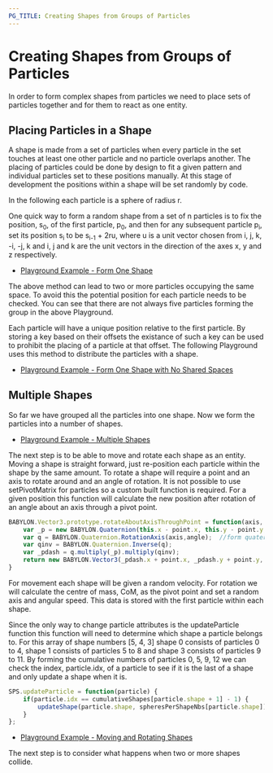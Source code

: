 ```yaml
---
PG_TITLE: Creating Shapes from Groups of Particles
---
```


# Creating Shapes from Groups of Particles

In order to form complex shapes from particles we need to place sets of particles together and for them to react as one entity.

## Placing Particles in a Shape

A shape is made from a set of particles when every particle in the set touches at least one other particle and no particle overlaps another. The placing of particles could be done by design to fit a given pattern and individual particles set to these positions manually. At this stage of development the positions within a shape will be set randomly by code.

In the following each particle is a sphere of radius r.

One quick way to form a random shape from a set of n particles is to fix the position, s<sub>0</sub>, of the first particle, p<sub>0</sub>, and then for any subsequent particle p<sub>i</sub>, set its position s<sub>i</sub> to be s<sub>i-1</sub> + 2ru, where u is a unit vector chosen from i, j, k, -i, -j, k and i, j and k are the unit vectors in the direction of the axes x, y and z respectively.

* [Playground Example - Form One Shape](http://www.babylonjs-playground.com/#22IYEF#1)

The above method can lead to two or more particles occupying the same space. To avoid this the potential position for each particle needs to be checked. You can see that there are not always five particles forming the group in the above Playground.

Each particle will have a unique position relative to the first particle. By storing a key based on their offsets the existance of such a key can be used to prohibit the placing of a particle at that offset. The following Playground uses this method to distribute the particles with a shape.

* [Playground Example - Form One Shape with No Shared Spaces](http://www.babylonjs-playground.com/#22IYEF#2)

## Multiple Shapes

So far we have grouped all the particles into one shape. Now we form the particles into a number of shapes.

* [Playground Example - Multiple Shapes](http://www.babylonjs-playground.com/#22IYEF#3)

The next step is to be able to move and rotate each shape as an entity. Moving a shape is straight forward, just re-position each particle within the shape by the same amount. To rotate a shape will require a point and an axis to rotate around and an angle of rotation. It is not possible to use setPivotMatrix for particles so a custom built function is required. For a given position this function will calculate the new position after rotation of an angle about an axis through a pivot point.

```javascript
BABYLON.Vector3.prototype.rotateAboutAxisThroughPoint = function(axis, point, angle)	 {
	var _p = new BABYLON.Quaternion(this.x - point.x, this.y - point.y, this.z - point.z, 0);  //change _p for quaternion multiplication
	var q = BABYLON.Quaternion.RotationAxis(axis,angle);  //form quaternion rotation		
	var qinv = BABYLON.Quaternion.Inverse(q);	
	var _pdash = q.multiply(_p).multiply(qinv);	
	return new BABYLON.Vector3(_pdash.x + point.x, _pdash.y + point.y, _pdash.z + point.z); //change to Vector 3 for new position vector;
}
```

For movement each shape will be given a random velocity. For rotation we will calculate the centre of mass, CoM, as the pivot point and set a random axis and angular speed. This data is stored with the first particle within each shape.

Since the only way to change particle attributes is the updateParticle function this function will need to determine which shape a particle belongs to. For this array of shape numbers [5, 4, 3] shape 0 consists of particles 0 to 4, shape 1 consists of particles 5 to 8 and shape 3 consists of particles 9 to 11. By forming the cumulative numbers of particles 0, 5, 9, 12 we can check the index, particle.idx, of a particle to see if it is the last of a shape and only update a shape when it is.

```javascript
SPS.updateParticle = function(particle) {	
	if(particle.idx == cumulativeShapes[particle.shape + 1] - 1) {
		updateShape(particle.shape, spheresPerShapeNbs[particle.shape]);
	}
};
```

* [Playground Example - Moving and Rotating Shapes](http://www.babylonjs-playground.com/#22IYEF#5)

The next step is to consider what happens when two or more shapes collide.




